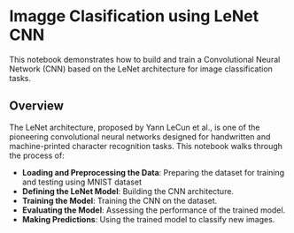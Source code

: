 # Imagge Clasification using LeNet CNN

This notebook demonstrates how to build and train a Convolutional Neural Network (CNN) based on the LeNet architecture for image classification tasks.  

## Overview
The LeNet architecture, proposed by Yann LeCun et al., is one of the pioneering convolutional neural networks designed for handwritten and machine-printed character recognition tasks. This notebook walks through the process of:
- **Loading and Preprocessing the Data**: Preparing the dataset for training and testing using MNIST dataset
- **Defining the LeNet Model**: Building the CNN architecture.
- **Training the Model**: Training the CNN on the dataset.
- **Evaluating the Model**: Assessing the performance of the trained model.
- **Making Predictions**: Using the trained model to classify new images.
